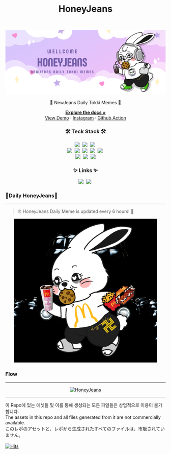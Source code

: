 <h1 align="center"> HoneyJeans </h1> <br>
<p align="center">
  <a href="https://www.instagram.com/honeyjeans_daily/">
    <img alt="GitPoint" title="GitPoint" src="https://raw.githubusercontent.com/ika9810/Honey-Jeans/main/Banner/HoneyJeansBanner_New.png">
  </a>
</p>

<p align="center">
  🐰 NewJeans Daily Tokki Memes 🐰
</p>

<p align="center">
<a href="https://jongheon-projects.notion.site/1-3-337113913b0b43668af20915e1e32b95"><strong>Explore the docs »</strong></a>
<br>
<a href="https://honeyjeans.honeyvuitton.com/">View Demo</a>
·
<a href="https://www.instagram.com/honeyjeans_daily/">Instagram</a>
·
<a href="https://github.com/ika9810/Honey-Jeans/actions">Github Action</a>
</p>
<h3 align="center">🛠 Teck Stack 🛠</h3>
<p align="center">
<!-- node, npm, Github Action, Zapier python, markdown, instagram, -->
  <img src="https://img.shields.io/badge/Svelte-FF3E00?style=flat&logo=Svelte&logoColor=white"/></a>&nbsp</a>
  <img src="https://img.shields.io/badge/vite-%23646CFF.svg?style=flat&logo=vite&logoColor=white"/></a>&nbsp</a>
  <img src="https://img.shields.io/badge/Vercel-000000?style=flat&logo=Vercel&logoColor=white"/></a>&nbsp</a>
  <br>
  <img src="https://img.shields.io/badge/Node.js-339933?style=flat&logo=Node.js&logoColor=white"/></a>&nbsp
  <img src="https://img.shields.io/badge/NPM-%23CB3837.svg?style=flat&logo=npm&logoColor=white"/></a>&nbsp
  <img src="https://img.shields.io/badge/GitHub Action-gray?style=flat&logo=GitHub&logoColor=black"/></a>&nbsp
  <img src="https://img.shields.io/badge/Zapier-%23CB3837.svg?style=flat&logoColor=white"/></a>&nbsp
  <img src="https://img.shields.io/badge/Figma-F24E1E?style=flat&logo=Figma&logoColor=white"/></a>&nbsp
  <br>
  <img src="https://img.shields.io/badge/GitHub-gray?style=flat&logo=GitHub&logoColor=black"/></a>&nbsp
  <img src="https://img.shields.io/badge/Python-white?style=flat&logo=Python&logoColor=#3776AB"/></a>&nbsp
  <img src="https://img.shields.io/badge/Markdown-000000?style=flat&logo=Markdown&logoColor=white"/>
</p>


<h3 align="center"> ✨ Links ✨ </h3>
<p align="center">
  <a href="https://www.instagram.com/honeyjeans_daily/"><img src="https://img.shields.io/badge/Instagram-E4405F?style=flat&logo=Instagram&logoColor=white&link=https://www.instagram.com/honeyjeans_daily/"/></a>&nbsp
  <a href="https://honeyjeans.honeyvuitton.com/"><img src="https://img.shields.io/badge/website-000000?style=flat&logo=About.me&logoColor=white&link=https://www.instagram.com/honeyjeans_daily/"/></a>&nbsp
</p>

### 🐰Daily HoneyJeans🐰
******
> ⏰ HoneyJeans Daily Meme is updated every 6 hours! 🔄
<p align="center">
  <a href="https://raw.githubusercontent.com/ika9810/Honey-Jeans/main/build/images/1.png">
    <img alt="HoneyJeans" title="HoneyJeans" src="https://raw.githubusercontent.com/ika9810/Honey-Jeans/main/build/images/1.png" width="450">
  </a>
</p>

### Flow
******
<p align="center">
  <a href="https://www.instagram.com/honeyjeans_daily/">
    <img alt="HoneyJeans" title="HoneyJeans" src="https://raw.githubusercontent.com/ika9810/Honey-Jeans/main/Banner/HoneyJeansFlow_low.jpg">
  </a>
</p>

******

이 Repo에 있는 에셋들 및 이를 통해 생성되는 모든 파일들은 상업적으로 이용이 불가합니다. <br>
The assets in this repo and all files generated from it are not commercially available.<br>
このレポのアセットと、レポから生成されたすべてのファイルは、市販されていません。<br><br>
[![Hits](https://hits.seeyoufarm.com/api/count/incr/badge.svg?url=https%3A%2F%2Fgithub.com%2Fika9810%2FHoney-Jeans&count_bg=%23FFC8C8&title_bg=%23555555&icon=&icon_color=%23E7E7E7&title=hits&edge_flat=false)](https://hits.seeyoufarm.com) 